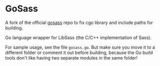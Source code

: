 GoSass
======

A fork of the official [gosass](https://github.com/moovweb/gosass) repo to fix cgo library and include paths for building.

Go language wrapper for LibSass (the C/C++ implementation of Sass).

For sample usage, see the file `gosass.go`. But make sure you move it to a different folder or comment it out before building, because the Go build tools don't like having two separate modules in the same folder!

